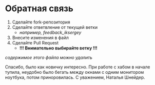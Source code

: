 # Обратная связь 
1. Сделайте fork-репозитория
2. Сделайте ответвление от текущей ветки
   - *например, feedback_iksergey*
3. Внесите изменения в файл
4. Сделайте Pull Request
   - **!!! Внимательно выбирайте ветку !!!** 

*содержимое этого файла можно удалить*

Спасибо, было как новичку интересно. При работе с хабом в начале тупила, неудобно было бегать между окнами с одним монитором ноутбука, потом приноровилась. С уважением, Наталья Шнейдер.